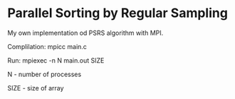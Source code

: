 # Parallel Sorting by Regular Sampling

My own implementation od PSRS algorithm with MPI.

Complilation: mpicc main.c

Run: mpiexec -n N main.out SIZE

N - number of processes

SIZE - size of array
